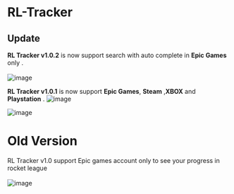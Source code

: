 # RL-Tracker
## Update
**RL Tracker v1.0.2** is now support search with auto complete in **Epic Games** only . <br/><br/>
![image](https://user-images.githubusercontent.com/70527079/188061286-426a898a-336a-4da7-a537-9ca9932b4393.png)

**RL Tracker v1.0.1** is now support **Epic Games**, **Steam** ,**XBOX** and **Playstation** .
![image](https://user-images.githubusercontent.com/70527079/187850324-fc7d8a12-8281-4835-bd18-962ddb923f47.png)

![image](https://user-images.githubusercontent.com/70527079/187849766-d3957dfb-446d-4714-abc3-8e7451c453bb.png)
# Old Version
RL Tracker v1.0 support Epic games account only to see your progress in rocket league <br/> <br/>
![image](https://user-images.githubusercontent.com/70527079/187596110-36022c99-22ef-4203-9fb1-bb1edd105b25.png)



